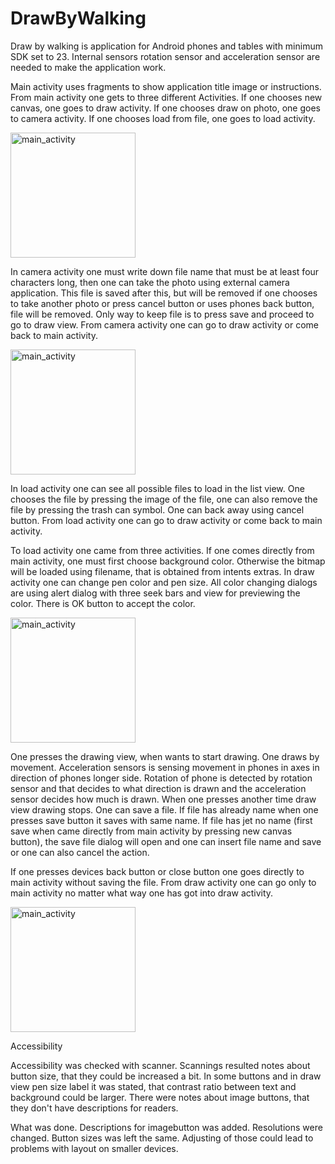 # DrawByWalking

Draw by walking is application for Android phones and tables with minimum SDK set to 23. Internal sensors rotation sensor and acceleration sensor are needed to make the application work.

Main activity uses fragments to show application title image or instructions. From main activity one gets to three different Activities. If one chooses new canvas, one goes to draw activity. If one chooses draw on photo, one goes to camera activity. If one chooses load from file, one goes to load activity.

<img src="http://users.metropolia.fi/~juhavuo/images/2018_10_10_01_22_19.png" title="main_activity" width="200">
                                                                                                                
In camera activity one must write down file name that must be at least four characters long, then one can take the photo using external camera application. This file is saved after this, but will be removed if one chooses to take another photo or press cancel button or uses phones back button, file will be removed. Only way to keep file is to press save and proceed to go to draw view. From camera activity one can go to draw activity or come back to main activity.

<img src="http://users.metropolia.fi/~juhavuo/images/2018_10_10_01_24_37.png" title="main_activity" width="200">

In load activity one can see all possible files to load in the list view. One chooses the file by pressing the image of the file, one can also remove the file by pressing the trash can symbol. One can back away using cancel button. From load activity one can go to draw activity or come back to main activity.

To load activity one came from three activities. If one comes directly from main activity, one must first choose background color. Otherwise the bitmap will be loaded using filename, that is obtained from intents extras. In draw activity one can change pen color and pen size. All color changing dialogs are using alert dialog with three seek bars and view for previewing the color. There is OK button to accept the color.

<img src="http://users.metropolia.fi/~juhavuo/images/2018_10_10_01_25_39.png" title="main_activity" width="200">

One presses the drawing view, when wants to start drawing. One draws by movement. Acceleration sensors is sensing movement in phones in axes in direction of phones longer side. Rotation of phone is detected by rotation sensor and that decides to what direction is drawn and the acceleration sensor decides how much is drawn. When one presses another time draw view drawing stops.
One can save a file. If file has already name when one presses save button it saves with same name. If file has jet no name (first save when came directly from main activity by pressing new canvas button), the save file dialog will open and one can insert file name and save or one can also cancel the action.

If one presses devices back button or close button one goes directly to main activity without saving the file. From draw activity one can go only to main activity no matter what way one has got into draw activity.

<img src="http://users.metropolia.fi/~juhavuo/images/2018_10_10_01_25_55.png" title="main_activity" width="200">

Accessibility

Accessibility was checked with scanner. Scannings resulted notes about button size, that they could be increased a bit. In some buttons and in draw view pen size label it was stated, that contrast ratio between text and background could be larger. There were notes about image buttons, that they don't have descriptions for readers.

What was done. Descriptions for imagebutton was added. Resolutions were changed. Button sizes was left the same. Adjusting of those could lead to problems with layout on smaller devices.
